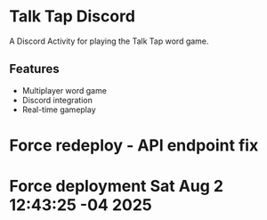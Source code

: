 # Talk Tap Discord

A Discord Activity for playing the Talk Tap word game.

## Features

- Multiplayer word game
- Discord integration
- Real-time gameplay

# Force redeploy - API endpoint fix
# Force deployment Sat Aug  2 12:43:25 -04 2025
